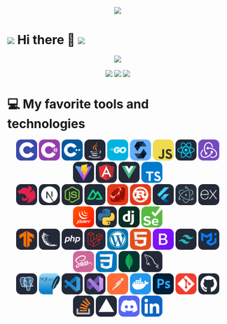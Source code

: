 <p align='center'>
    <img src="https://capsule-render.vercel.app/api?type=waving&color=auto&height=300&section=header&text=Ryohei%20Ishida&fontSize=90&animation=fadeIn&fontAlignY=38&desc=Full%20Stack%20and%20Blockchain%20Developer&descAlignY=51&descAlign=62"/>
</p>


# <img src="https://user-images.githubusercontent.com/74038190/213844263-a8897a51-32f4-4b3b-b5c2-e1528b89f6f3.png" width="50px" /> Hi there 👋 <img src="https://user-images.githubusercontent.com/74038190/213844263-a8897a51-32f4-4b3b-b5c2-e1528b89f6f3.png" width="50px" />

<div align="center">

[![](https://github-profile-trophy.vercel.app/?username=ishida0415&theme=onedark)](https://github.com/ishida0415/github-profile-trophy)

![](https://github-profile-summary-cards.vercel.app/api/cards/profile-details?username=ishida0415&theme=gotham)
![](https://github-profile-summary-cards.vercel.app/api/cards/most-commit-language?username=ishida0415&theme=gotham) ![](https://github-profile-summary-cards.vercel.app/api/cards/stats?username=ishida0415&theme=gotham)

<!-- ![](https://github-profile-summary-cards.vercel.app/api/cards/repos-per-language?username=ishida0415&theme=gotham) ![](https://github-profile-summary-cards.vercel.app/api/cards/productive-time?username=ishida0415&theme=gotham&utcOffset=8) -->

</div>

# 💻 My favorite tools and technologies

<div align="center">
<div class="flex" style="">
    <img src="./icons/C.svg" width="48">       
    <img src="./icons/CS.svg" width="48">      
    <img src="./icons/CPP.svg" width="48">
    <img src="./icons/Java-Dark.svg" width="48">
    <img src="./icons/GoLang.svg" width="48">
    <img src="./icons/Solidity.svg" width="48">
    <img src="./icons/JavaScript.svg" width="48">
    <img src="./icons/React-Dark.svg" width="48">   
    <img src="./icons/Redux.svg" width="48">
    <img src="./icons/Vite-Dark.svg" width="48">
    <img src="./icons/Angular-Dark.svg" width="48">
    <img src="./icons/VueJS-Dark.svg" width="48">
    <img src="./icons/TypeScript.svg" width="48">
</div>
<div class="flex">
    <img src="./icons/NestJS-Dark.svg" width="48">   
    <img src="./icons/NextJS-Dark.svg" width="48">   
    <img src="./icons/NodeJS-Dark.svg" width="48">   
    <img src="./icons/NuxtJS-Dark.svg" width="48">    
    <img src="./icons/Ruby.svg" width="48">      
    <img src="./icons/Rust.svg" width="48">      
    <img src="./icons/Flutter-Dark.svg" width="48">
    <img src="./icons/Electron.svg" width="48">    
    <img src="./icons/ExpressJS-Dark.svg" width="48"> 
    <img src="./icons/JQuery.svg" width="48">
    <img src="./icons/Python-Dark.svg" width="48">
    <img src="./icons/Django.svg" width="48">
    <img src="./icons/Selenium.svg" width="48">
</div>
<div class="flex">
    <img src="./icons/TensorFlow-Dark.svg" width="48">
    <img src="./icons/Flask-Dark.svg" width="48">   
    <img src="./icons/PHP-Dark.svg" width="48">
    <img src="./icons/Laravel-Dark.svg" width="48">
    <img src="./icons/Wordpress.svg" width="48">
    <img src="./icons/HTML.svg" width="48">      
    <img src="./icons/Bootstrap.svg" width="48">
    <img src="./icons/TailwindCSS-Dark.svg" width="48">
    <img src="./icons/MaterialUI-Dark.svg" width="48"> 
    <img src="./icons/Sass.svg" width="48">
    <img src="./icons/CSS.svg" width="48">
    <img src="./icons/MongoDB.svg" width="48">  
    <img src="./icons/MySQL-Dark.svg" width="48">
</div>
<div class="flex">
    <img src="./icons/PostgreSQL-Dark.svg" width="48">
    <img src="./icons/SQLite.svg" width="48">
    <img src="./icons/VSCode-Dark.svg" width="48">   
    <img src="./icons/VisualStudio-Dark.svg" width="48">
    <img src="./icons/Postman.svg" width="48">     
    <img src="./icons/Docker.svg" width="48">     
    <img src="./icons/Photoshop.svg" width="48">   
    <img src="./icons/Git.svg" width="48">       
    <img src="./icons/Github-Dark.svg" width="48">   
    <img src="./icons/StackOverflow-Dark.svg" width="48">    
    <img src="./icons/Vercel-Dark.svg" width="48">   
    <img src="./icons/Discord.svg" width="48">     
    <img src="./icons/LinkedIn.svg" width="48">
</div>
</div>